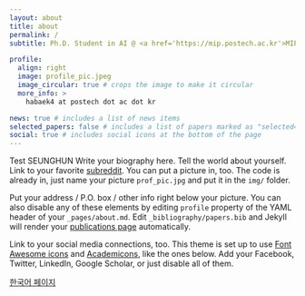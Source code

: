```yaml
---
layout: about
title: about
permalink: /
subtitle: Ph.D. Student in AI @ <a href='https://mip.postech.ac.kr'>MIP Lab</a>, POSTECH

profile:
  align: right
  image: profile_pic.jpeg
  image_circular: true # crops the image to make it circular
  more_info: >
    habaek4 at postech dot ac dot kr

news: true # includes a list of news items
selected_papers: false # includes a list of papers marked as "selected={true}"
social: true # includes social icons at the bottom of the page
---
```


Test SEUNGHUN
Write your biography here. Tell the world about yourself. Link to your favorite [subreddit](http://reddit.com). You can put a picture in, too. The code is already in, just name your picture `prof_pic.jpg` and put it in the `img/` folder.

Put your address / P.O. box / other info right below your picture. You can also disable any of these elements by editing `profile` property of the YAML header of your `_pages/about.md`. Edit `_bibliography/papers.bib` and Jekyll will render your [publications page](/al-folio/publications/) automatically.

Link to your social media connections, too. This theme is set up to use [Font Awesome icons](https://fontawesome.com/) and [Academicons](https://jpswalsh.github.io/academicons/), like the ones below. Add your Facebook, Twitter, LinkedIn, Google Scholar, or just disable all of them.

<a href="kr" class="fancy_button">한국어 페이지</a>
